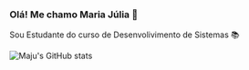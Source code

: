 ### Olá! Me chamo Maria Júlia 🌠
Sou Estudante do curso de Desenvolivimento de Sistemas 📚

![Maju's GitHub stats](https://github-readme-stats.vercel.app/api?username=Mariajuliasants&show_icons=true&theme=dracula)

